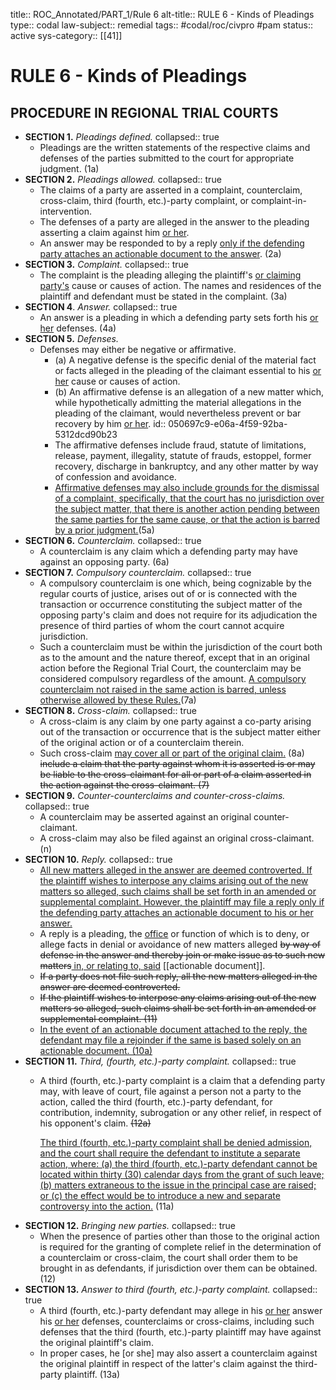 title:: ROC_Annotated/PART_1/Rule 6
alt-title:: RULE 6 - Kinds of Pleadings
type:: codal
law-subject:: remedial
tags:: #codal/roc/civpro #pam
status:: active
sys-category:: [[41]]

# RULE 6 - Kinds of Pleadings
## PROCEDURE IN REGIONAL TRIAL COURTS
- **SECTION 1.** *Pleadings defined.*
  collapsed:: true
	- Pleadings are the written statements of the respective claims and defenses of the parties submitted to the court for appropriate judgment. (1a)
- **SECTION 2.** *Pleadings allowed.*
  collapsed:: true
	- The claims of a party are asserted in a complaint, counterclaim, cross-claim, third (fourth, etc.)-party complaint, or complaint-in-intervention.
	- The defenses of a party are alleged in the answer to the pleading asserting a claim against him <ins>or her</ins>.
	- An answer may be responded to by a reply <ins>only if the defending party attaches an actionable document to the answer</ins>. (2a)
- **SECTION 3.** *Complaint.*
  collapsed:: true
	- The complaint is the pleading alleging the plaintiff's <ins>or claiming party's</ins> cause or causes of action. The names and residences of the plaintiff and defendant must be stated in the complaint. (3a)
- **SECTION 4**. *Answer.*
  collapsed:: true
	- An answer is a pleading in which a defending party sets forth his <ins>or her</ins> defenses. (4a)
- **SECTION 5.** *Defenses.*
	- Defenses may either be negative or affirmative.
		- (a) A negative defense is the specific denial of the material fact or facts alleged in the pleading of the claimant essential to his <ins>or her</ins> cause or causes of action.
		- (b) An affirmative defense is an allegation of a new matter which, while hypothetically admitting the material allegations in the pleading of the claimant, would nevertheless prevent or bar recovery by him <ins>or her</ins>.
		  id:: 050697c9-e06a-4f59-92ba-5312dcd90b23
		- The affirmative defenses include fraud, statute of limitations, release, payment, illegality, statute of frauds, estoppel, former recovery, discharge in bankruptcy, and any other matter by way of confession and avoidance.
		- <ins>Affirmative defenses may also include grounds for the dismissal of a complaint, specifically, that the court has no jurisdiction over the subject matter, that there is another action pending between the same parties for the same cause, or that the action is barred by a prior judgment.</ins>(5a)
- **SECTION 6.** *Counterclaim.*
  collapsed:: true
	- A counterclaim is any claim which a defending party may have against an opposing party. (6a)
- **SECTION 7.** *Compulsory counterclaim.*
  collapsed:: true
	- A compulsory counterclaim is one which, being cognizable by the regular courts of justice, arises out of or is connected with the transaction or occurrence constituting the subject matter of the opposing party's claim and does not require for its adjudication the presence of third parties of whom the court cannot acquire jurisdiction.
	- Such a counterclaim must be within the jurisdiction of the court both as to the amount and the nature thereof, except that in an original action before the Regional Trial Court, the counterclaim may be considered compulsory regardless of the amount. <ins>A compulsory counterclaim not raised in the same action is barred, unless otherwise allowed by these Rules.</ins>(7a)
- **SECTION 8.** *Cross-claim.*
  collapsed:: true
	- A cross-claim is any claim by one party against a co-party arising out of the transaction or occurrence that is the subject matter either of the original action or of a counterclaim therein.
	- Such cross-claim <ins>may cover all or part of the original claim.</ins> (8a) ~~include a claim that the party against whom it is asserted is or may be liable to the cross-claimant for all or part of a claim asserted in the action against the cross-claimant. (7)~~
- **SECTION 9.** *Counter-counterclaims and counter-cross-claims.*
  collapsed:: true
	- A counterclaim may be asserted against an original counter-claimant.
	- A cross-claim may also be filed against an original cross-claimant. (n)
- **SECTION 10.** *Reply.*
  collapsed:: true
	- <ins>All new matters alleged in the answer are deemed controverted. If the plaintiff wishes to interpose any claims arising out of the new matters so alleged, such claims shall be set forth in an amended or supplemental complaint. However, the plaintiff may file a reply only if the defending party attaches an actionable document to his or her answer.</ins>
	- A reply is a pleading, the [office]([[Office]]) or function of which is to deny, or allege facts in denial or avoidance of new matters alleged ~~by way of defense in the answer and thereby join or make issue as to such new matters~~<ins> in, or relating to, said</ins> [[actionable document]].
	- ~~If a party does not file such reply, all the new matters alleged in the answer are deemed controverted.~~
	- ~~If the plaintiff wishes to interpose any claims arising out of the new matters so alleged, such claims shall be set forth in an amended or supplemental complaint. (11)~~
	- <ins>In the event of an actionable document attached to the reply, the defendant may file a rejoinder if the same is based solely on an actionable document. (10a)</ins>
- **SECTION 11.** *Third, (fourth, etc.)-party complaint.*
  collapsed:: true
	- A third (fourth, etc.)-party complaint is a claim that a defending party may, with leave of court, file against a person not a party to the action, called the third (fourth, etc.)-party defendant, for contribution, indemnity, subrogation or any other relief, in respect of his opponent's claim. ~~(12a)~~
	  
	  <u>The third (fourth, etc.)-party complaint shall be denied admission, and the court shall require the defendant to institute a separate action, where: (a) the third (fourth, etc.)-party defendant cannot be located within thirty (30) calendar days from the grant of such leave; (b) matters extraneous to the issue in the principal case are raised; or (c) the effect would be to introduce a new and separate controversy into the action.</u> (11a)
- **SECTION 12.** *Bringing new parties.*
  collapsed:: true
	- When the presence of parties other than those to the original action is required for the granting of complete relief in the determination of a counterclaim or cross-claim, the court shall order them to be brought in as defendants, if jurisdiction over them can be obtained. (12)
- **SECTION 13.** *Answer to third (fourth, etc.)-party complaint.*
  collapsed:: true
	- A third (fourth, etc.)-party defendant may allege in his <u>or her</u> answer his <u>or her</u> defenses, counterclaims or cross-claims, including such defenses that the third (fourth, etc.)-party plaintiff may have against the original plaintiff's claim.
	- In proper cases, he [or she] may also assert a counterclaim against the original plaintiff in respect of the latter's claim against the third-party plaintiff. (13a)